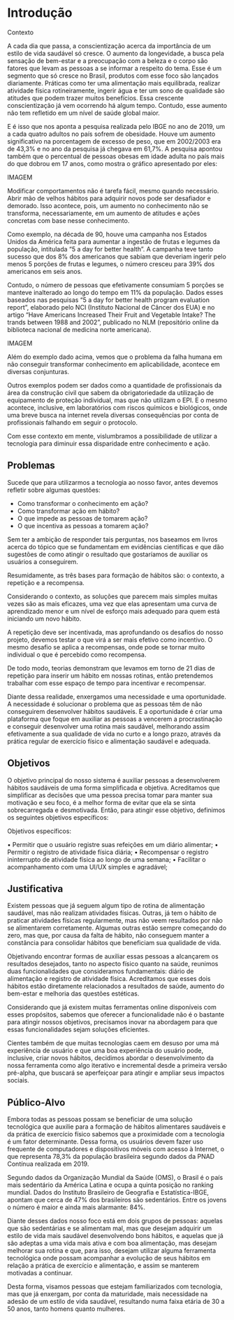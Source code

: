 # Introdução

Contexto

A cada dia que passa, a conscientização acerca da importância de um estilo de vida saudável só cresce. O aumento da longevidade, a busca pela sensação de bem-estar e a preocupação com a beleza e o corpo são fatores que levam as pessoas a se informar a respeito do tema. Esse é um segmento que só cresce no Brasil, produtos com esse foco são lançados diariamente. Práticas como ter uma alimentação mais equilibrada, realizar atividade física rotineiramente, ingerir água e ter um sono de qualidade são atitudes que podem trazer muitos benefícios. Essa crescente conscientização já vem ocorrendo há algum tempo. Contudo, esse aumento não tem refletido em um nível de saúde global maior.

E é isso que nos aponta a pesquisa realizada pelo IBGE no ano de 2019, um a cada quatro adultos no país sofrem de obesidade. Houve um aumento significativo na porcentagem de excesso de peso, que em 2002/2003 era de 43,3% e no ano da pesquisa já chegava em 61,7%. A pesquisa apontou também que o percentual de pessoas obesas em idade adulta no país mais do que dobrou em 17 anos, como mostra o gráfico apresentado por eles:

IMAGEM

Modificar comportamentos não é tarefa fácil, mesmo quando necessário. Abrir mão de velhos hábitos para adquirir novos pode ser desafiador e demorado. Isso acontece, pois, um aumento no conhecimento não se transforma, necessariamente, em um aumento de atitudes e ações concretas com base nesse conhecimento.

Como exemplo, na década de 90, houve uma campanha nos Estados Unidos da América feita para aumentar a ingestão de frutas e legumes da população, intitulada “5 a day for better health”. A campanha teve tanto sucesso que dos 8% dos americanos que sabiam que deveriam ingerir pelo menos 5 porções de frutas e legumes, o número cresceu para 39% dos americanos em seis anos.

Contudo, o número de pessoas que efetivamente consumiam 5 porções se manteve inalterado ao longo do tempo em 11% da população. Dados esses baseados nas pesquisas “5 a day for better health program evaluation report”, elaborado pelo NCI (Instituto Nacional de Câncer dos EUA) e no artigo “Have Americans Increased Their Fruit and Vegetable Intake? The trands between 1988 and 2002”, publicado no NLM (repositório online da biblioteca nacional de medicina norte americana).

IMAGEM

Além do exemplo dado acima, vemos que o problema da falha humana em não conseguir transformar conhecimento em aplicabilidade, acontece em diversas conjunturas.

Outros exemplos podem ser dados como a quantidade de profissionais da área da construção civil que sabem da obrigatoriedade da utilização de equipamento de proteção individual, mas que não utilizam o EPI. E o mesmo acontece, inclusive, em laboratórios com riscos químicos e biológicos, onde uma breve busca na internet revela diversas consequências por conta de profissionais falhando em seguir o protocolo.

Com esse contexto em mente, vislumbramos a possibilidade de utilizar a tecnologia para diminuir essa disparidade entre conhecimento e ação.

## Problemas

Sucede que para utilizarmos a tecnologia ao nosso favor, antes devemos refletir sobre algumas questões:

- Como transformar o conhecimento em ação?
- Como transformar ação em hábito?
- O que impede as pessoas de tomarem ação?
- O que incentiva as pessoas a tomarem ação?

Sem ter a ambição de responder tais perguntas, nos baseamos em livros acerca do tópico que se fundamentam em evidências científicas e que dão sugestões de como atingir o resultado que gostaríamos de auxiliar os usuários a conseguirem.

Resumidamente, as três bases para formação de hábitos são: o contexto, a repetição e a recompensa.

Considerando o contexto, as soluções que parecem mais simples muitas vezes são as mais eficazes, uma vez que elas apresentam uma curva de aprendizado menor e um nível de esforço mais adequado para quem está iniciando um novo hábito.

A repetição deve ser incentivada, mas aprofundando os desafios do nosso projeto, devemos testar o que virá a ser mais efetivo como incentivo. O mesmo desafio se aplica a recompensas, onde pode se tornar muito individual o que é percebido como recompensa.

De todo modo, teorias demonstram que levamos em torno de 21 dias de repetição para inserir um hábito em nossas rotinas, então pretendemos trabalhar com esse espaço de tempo para incentivar e recompensar.

Diante dessa realidade, enxergamos uma necessidade e uma oportunidade. A necessidade é solucionar o problema que as pessoas têm de não conseguirem desenvolver hábitos saudáveis. E a oportunidade é criar uma plataforma que foque em auxiliar as pessoas a vencerem a procrastinação e conseguir desenvolver uma rotina mais saudável, melhorando assim efetivamente a sua qualidade de vida no curto e a longo prazo, através da prática regular de exercício físico e alimentação saudável e adequada.

## Objetivos

O objetivo principal do nosso sistema é auxiliar pessoas a desenvolverem hábitos saudáveis de uma forma simplificada e objetiva. Acreditamos que simplificar as decisões que uma pessoa precisa tomar para manter sua motivação e seu foco, é a melhor forma de evitar que ela se sinta sobrecarregada e desmotivada. Então, para atingir esse objetivo, definimos os seguintes objetivos específicos:

Objetivos específicos:

• Permitir que o usuário registre suas refeições em um diário alimentar;
• Permitir o registro de atividade física diária;
• Recompensar o registro ininterrupto de atividade física ao longo de uma semana;
• Facilitar o acompanhamento com uma UI/UX simples e agradável;

## Justificativa

Existem pessoas que já seguem algum tipo de rotina de alimentação saudável, mas não realizam atividades físicas. Outras, já tem o hábito de praticar atividades físicas regularmente, mas não veem resultados por não se alimentarem corretamente. Algumas outras estão sempre começando do zero, mas que, por causa da falta de hábito, não conseguem manter a constância para consolidar hábitos que beneficiam sua qualidade de vida.

Objetivando encontrar formas de auxiliar essas pessoas a alcançarem os resultados desejados, tanto no aspecto físico quanto na saúde, reunimos duas funcionalidades que consideramos fundamentais: diário de alimentação e registro de atividade física. Acreditamos que esses dois hábitos estão diretamente relacionados a resultados de saúde, aumento do bem-estar e melhoria das questões estéticas.

Considerando que já existem muitas ferramentas online disponíveis com esses propósitos, sabemos que oferecer a funcionalidade não é o bastante para atingir nossos objetivos, precisamos inovar na abordagem para que essas funcionalidades sejam soluções eficientes.

Cientes também de que muitas tecnologias caem em desuso por uma má experiência de usuário e que uma boa experiência do usuário pode, inclusive, criar novos hábitos, decidimos abordar o desenvolvimento da nossa ferramenta como algo iterativo e incremental desde a primeira versão pré-alpha, que buscará se aperfeiçoar para atingir e ampliar seus impactos sociais.

## Público-Alvo

Embora todas as pessoas possam se beneficiar de uma solução tecnológica que auxilie para a formação de hábitos alimentares saudáveis e da prática de exercício físico sabemos que a proximidade com a tecnologia é um fator determinante. Dessa forma, os usuários devem fazer uso frequente de computadores e dispositivos móveis com acesso à Internet, o que representa 78,3% da população brasileira segundo dados da PNAD Contínua realizada em 2019.

Segundo dados da Organização Mundial da Saúde (OMS), o Brasil é o país mais sedentário da América Latina e ocupa a quinta posição no ranking mundial. Dados do Instituto Brasileiro de Geografia e Estatística-IBGE, apontam que cerca de 47% dos brasileiros são sedentários. Entre os jovens o número é maior e ainda mais alarmante: 84%.

Diante desses dados nosso foco está em dois grupos de pessoas: aquelas que são sedentárias e se alimentam mal, mas que desejam adquirir um estilo de vida mais saudável desenvolvendo bons hábitos, e aquelas que já são adeptas a uma vida mais ativa e com boa alimentação, mas desejam melhorar sua rotina e que, para isso, desejam utilizar alguma ferramenta tecnológica onde possam acompanhar a evolução de seus hábitos em relação a prática de exercício e alimentação, e assim se manterem motivadas a continuar.

Desta forma, visamos pessoas que estejam familiarizados com tecnologia, mas que já enxergam, por conta da maturidade, mais necessidade na adesão de um estilo de vida saudável, resultando numa faixa etária de 30 a 50 anos, tanto homens quanto mulheres.
